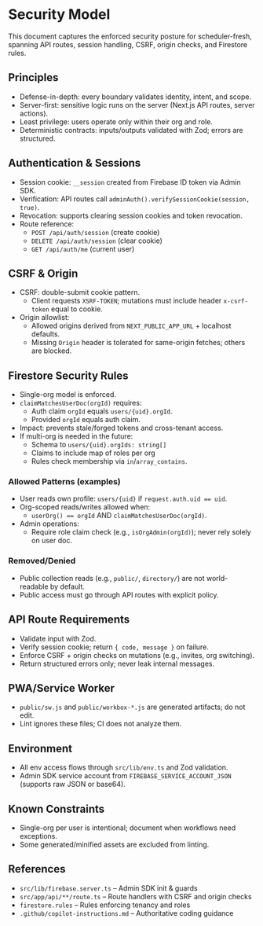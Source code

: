 # Security Model

This document captures the enforced security posture for scheduler-fresh, spanning API routes, session handling, CSRF, origin checks, and Firestore rules.

## Principles

- Defense-in-depth: every boundary validates identity, intent, and scope.
- Server-first: sensitive logic runs on the server (Next.js API routes, server actions).
- Least privilege: users operate only within their org and role.
- Deterministic contracts: inputs/outputs validated with Zod; errors are structured.

## Authentication & Sessions

- Session cookie: `__session` created from Firebase ID token via Admin SDK.
- Verification: API routes call `adminAuth().verifySessionCookie(session, true)`.
- Revocation: supports clearing session cookies and token revocation.
- Route reference:
  - `POST /api/auth/session` (create cookie)
  - `DELETE /api/auth/session` (clear cookie)
  - `GET /api/auth/me` (current user)

## CSRF & Origin

- CSRF: double-submit cookie pattern.
  - Client requests `XSRF-TOKEN`; mutations must include header `x-csrf-token` equal to cookie.
- Origin allowlist:
  - Allowed origins derived from `NEXT_PUBLIC_APP_URL` + localhost defaults.
  - Missing `Origin` header is tolerated for same-origin fetches; others are blocked.

## Firestore Security Rules

- Single-org model is enforced.
- `claimMatchesUserDoc(orgId)` requires:
  - Auth claim `orgId` equals `users/{uid}.orgId`.
  - Provided `orgId` equals auth claim.
- Impact: prevents stale/forged tokens and cross-tenant access.
- If multi-org is needed in the future:
  - Schema to `users/{uid}.orgIds: string[]`
  - Claims to include map of roles per org
  - Rules check membership via `in`/`array_contains`.

### Allowed Patterns (examples)

- User reads own profile: `users/{uid}` if `request.auth.uid == uid`.
- Org-scoped reads/writes allowed when:
  - `userOrg() == orgId` AND `claimMatchesUserDoc(orgId)`.
- Admin operations:
  - Require role claim check (e.g., `isOrgAdmin(orgId)`); never rely solely on user doc.

### Removed/Denied

- Public collection reads (e.g., `public/`, `directory/`) are not world-readable by default.
- Public access must go through API routes with explicit policy.

## API Route Requirements

- Validate input with Zod.
- Verify session cookie; return `{ code, message }` on failure.
- Enforce CSRF + origin checks on mutations (e.g., invites, org switching).
- Return structured errors only; never leak internal messages.

## PWA/Service Worker

- `public/sw.js` and `public/workbox-*.js` are generated artifacts; do not edit.
- Lint ignores these files; CI does not analyze them.

## Environment

- All env access flows through `src/lib/env.ts` and Zod validation.
- Admin SDK service account from `FIREBASE_SERVICE_ACCOUNT_JSON` (supports raw JSON or base64).

## Known Constraints

- Single-org per user is intentional; document when workflows need exceptions.
- Some generated/minified assets are excluded from linting.

## References

- `src/lib/firebase.server.ts` – Admin SDK init & guards
- `src/app/api/**/route.ts` – Route handlers with CSRF and origin checks
- `firestore.rules` – Rules enforcing tenancy and roles
- `.github/copilot-instructions.md` – Authoritative coding guidance
